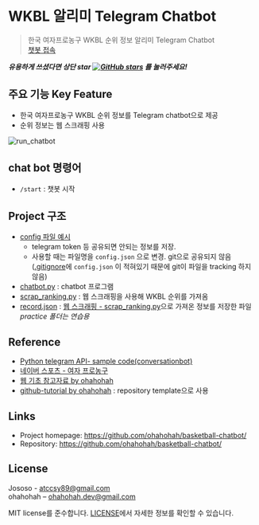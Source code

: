 # WKBL 알리미 Telegram Chatbot 
> 한국 여자프로농구 WKBL 순위 정보 알리미 Telegram Chatbot   
[챗봇 접속](https://t.me/wkblbot)
   
***유용하게 쓰셨다면 상단 star [![GitHub stars](https://img.shields.io/github/stars/ohahohah/github-tutorial.svg?style=social)](https://github.com/ohahohah/basketball-chatbot) 를 눌러주세요!***
  
## 주요 기능 Key Feature
- 한국 여자프로농구 WKBL 순위 정보를 Telegram chatbot으로 제공
- 순위 정보는 웹 스크래핑 사용

![run_chatbot](https://user-images.githubusercontent.com/64644871/82729455-a9bec980-9d32-11ea-9678-9bb847f0cba1.gif)
## chat bot 명령어 
- `/start` : 챗봇 시작       

## Project 구조
- [config 파일 예시](./config.json.example)
  - telegram token 등 공유되면 안되는 정보를 저장.
  - 사용할 때는 파일명을 `config.json` 으로 변경. git으로 공유되지 않음   
  ([.gitignore](./.gitignore)에 `config.json` 이 적혀있기 때문에 git이 파일을 tracking 하지 않음)
- [chatbot.py](./chatbot.py) : chatbot 프로그램  
- [scrap_ranking.py](./scrap_ranking.py) : 웹 스크래핑을 사용해 WKBL 순위를 가져옴
- [record.json](./record.json) : [웹 스크래핑 - scrap_ranking.py](./scrap_ranking.py)으로 가져온 정보를 저장한 파일  
_practice 폴더는 연습용_  

## Reference
- [Python telegram API- sample code(conversationbot)](https://github.com/python-telegram-bot/python-telegram-bot/blob/master/examples/conversationbot.py)
- [네이버 스포츠 - 여자 프로농구](https://sports.news.naver.com/basketball/record/index.nhn?category=wkbl)
- [웹 기초 참고자료 by ohahohah](https://www.notion.so/ohahohah/a0c5fd08a99744dd869f9322cc2f0972) 
- [github-tutorial by ohahohah](https://github.com/ohahohah/github-tutorial) : repository template으로 사용

## Links
- Project homepage: https://github.com/ohahohah/basketball-chatbot/
- Repository: https://github.com/ohahohah/basketball-chatbot/
  
## License
Jososo - [atccsy89@gmail.com](mailto:atcsy89@gmail.com)  
ohahohah – [ohahohah.dev@gmail.com](mailto:ohahohah.dev+gh@gmail.com)

MIT license를 준수합니다. [LICENSE](LICENSE)에서 자세한 정보를 확인할 수 있습니다.  
